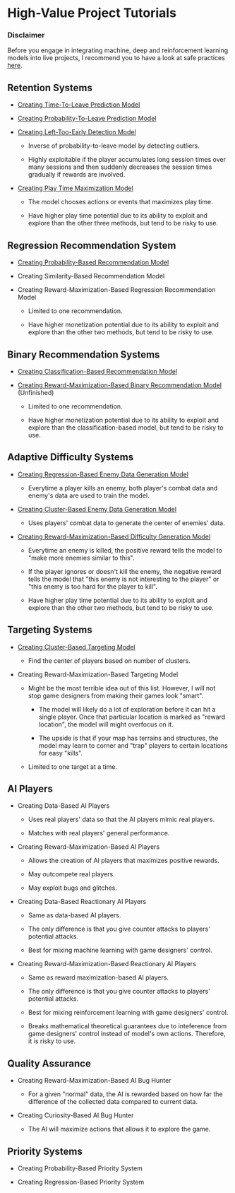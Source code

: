 # High-Value Project Tutorials

### Disclaimer

Before you engage in integrating machine, deep and reinforcement learning models into live projects, I recommend you to have a look at safe practices [here](HighValueProjectTutorials/SafePracticesForLiveProjects.md).

## Retention Systems

* [Creating Time-To-Leave Prediction Model](HighValueProjectTutorials/CreatingTimeToLeavePredictionModel.md)

* [Creating Probability-To-Leave Prediction Model](HighValueProjectTutorials/CreatingProbabilityToLeavePredictionModel.md)

* [Creating Left-Too-Early Detection Model](HighValueProjectTutorials/CreatingLeftTooEarlyDetectionModel.md)

   * Inverse of probability-to-leave model by detecting outliers.

   * Highly exploitable if the player accumulates long session times over many sessions and then suddenly decreases the session times gradually if rewards are involved.

* [Creating Play Time Maximization Model](HighValueProjectTutorials/CreatingPlayTimeMaximizationModel.md)

  * The model chooses actions or events that maximizes play time.

  * Have higher play time potential due to its ability to exploit and explore than the other three methods, but tend to be risky to use.

## Regression Recommendation System

* [Creating Probability-Based Recommendation Model](HighValueProjectTutorials/CreatingProbabilityBasedRecommendationModel.md)

* Creating Similarity-Based Recommendation Model

* Creating Reward-Maximization-Based Regression Recommendation Model

  * Limited to one recommendation.

  * Have higher monetization potential due to its ability to exploit and explore than the other two methods, but tend to be risky to use.

## Binary Recommendation Systems

* [Creating Classification-Based Recommendation Model](HighValueProjectTutorials/CreatingClassificationBasedRecommendationModel.md)

* [Creating Reward-Maximization-Based Binary Recommendation Model](HighValueProjectTutorials/CreatingRewardMaximizationBasedBinaryRecommendationModel.md) (Unfinished)

  * Limited to one recommendation.

  * Have higher monetization potential due to its ability to exploit and explore than the classification-based model, but tend to be risky to use.

## Adaptive Difficulty Systems

* [Creating Regression-Based Enemy Data Generation Model](HighValueProjectTutorials/CreatingRegressionBasedEnemyDataGenerationModel.md)

  * Everytime a player kills an enemy, both player's combat data and enemy's data are used to train the model.

* [Creating Cluster-Based Enemy Data Generation Model](HighValueProjectTutorials/CreatingClusterBasedEnemyDataGenerationModel.md)

  * Uses players' combat data to generate the center of enemies' data.

* [Creating Reward-Maximization-Based Difficulty Generation Model](HighValueProjectTutorials/CreatingRewardMaximizationBasedDifficultyGenerationModel.md)

  * Everytime an enemy is killed, the positive reward tells the model to "make more enemies similar to this". 

  * If the player ignores or doesn't kill the enemy, the negative reward tells the model that "this enemy is not interesting to the player" or "this enemy is too hard for the player to kill".

  * Have higher play time potential due to its ability to exploit and explore than the other two methods, but tend to be risky to use.

## Targeting Systems

* [Creating Cluster-Based Targeting Model](HighValueProjectTutorials/CreatingClusterBasedTargetingModel.md)

  * Find the center of players based on number of clusters.

* Creating Reward-Maximization-Based Targeting Model

  * Might be the most terrible idea out of this list. However, I will not stop game designers from making their games look "smart".

    * The model will likely do a lot of exploration before it can hit a single player. Once that particular location is marked as "reward location", the model will might overfocus on it.

    * The upside is that if your map has terrains and structures, the model may learn to corner and "trap" players to certain locations for easy "kills".

  * Limited to one target at a time.

## AI Players

* Creating Data-Based AI Players

  * Uses real players' data so that the AI players mimic real players.
 
  * Matches with real players' general performance.

* Creating Reward-Maximization-Based AI Players

  * Allows the creation of AI players that maximizes positive rewards.
 
  * May outcompete real players.

  * May exploit bugs and glitches.

* Creating Data-Based Reactionary AI Players

  * Same as data-based AI players.
 
  * The only difference is that you give counter attacks to players' potential attacks.

  * Best for mixing machine learning with game designers' control.

* Creating Reward-Maximization-Based Reactionary AI Players

  * Same as reward maximization-based AI players.
 
  * The only difference is that you give counter attacks to players' potential attacks.

  * Best for mixing reinforcement learning with game designers' control.

  * Breaks mathematical theoretical guarantees due to inteference from game designers' control instead of model's own actions. Therefore, it is risky to use.

## Quality Assurance

* Creating Reward-Maximization-Based AI Bug Hunter

  * For a given "normal" data, the AI is rewarded based on how far the difference of the collected data compared to current data.

* Creating Curiosity-Based AI Bug Hunter

  * The AI will maximize actions that allows it to explore the game.

## Priority Systems

* Creating Probability-Based Priority System

* Creating Regression-Based Priority System

